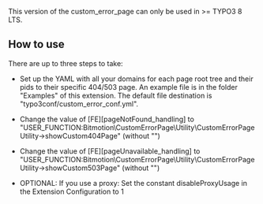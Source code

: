 This version of the custom_error_page can only be used in >= TYPO3 8 LTS.

## How to use

There are up to three steps to take:

- Set up the YAML with all your domains for each page root tree and their pids to their specific 404/503 page. An example
  file is in the folder "Examples" of this extension. The default file destination is "typo3conf/custom_error_conf.yml".

- Change the value of [FE][pageNotFound_handling] to "USER_FUNCTION:Bitmotion\CustomErrorPage\Utility\CustomErrorPageUtility->showCustom404Page" (without "")
- Change the value of [FE][pageUnavailable_handling] to "USER_FUNCTION:Bitmotion\CustomErrorPage\Utility\CustomErrorPageUtility->showCustom503Page" (without "")

- OPTIONAL: If you use a proxy: Set the constant disableProxyUsage in the Extension Configuration to 1